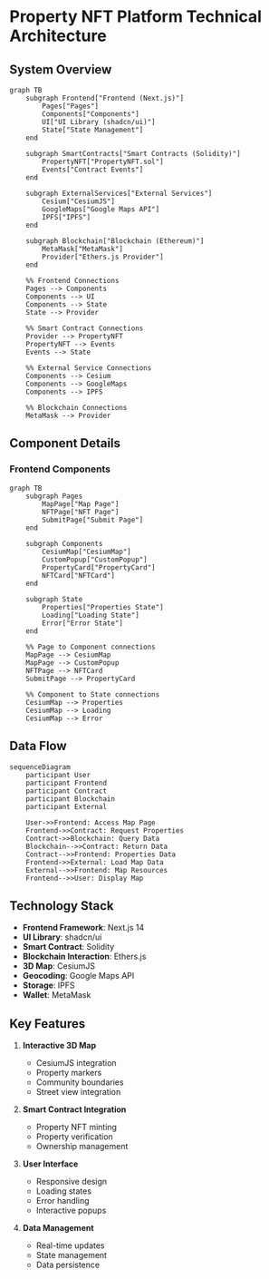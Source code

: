 # Property NFT Platform Technical Architecture

## System Overview

```mermaid
graph TB
    subgraph Frontend["Frontend (Next.js)"]
        Pages["Pages"]
        Components["Components"]
        UI["UI Library (shadcn/ui)"]
        State["State Management"]
    end

    subgraph SmartContracts["Smart Contracts (Solidity)"]
        PropertyNFT["PropertyNFT.sol"]
        Events["Contract Events"]
    end

    subgraph ExternalServices["External Services"]
        Cesium["CesiumJS"]
        GoogleMaps["Google Maps API"]
        IPFS["IPFS"]
    end

    subgraph Blockchain["Blockchain (Ethereum)"]
        MetaMask["MetaMask"]
        Provider["Ethers.js Provider"]
    end

    %% Frontend Connections
    Pages --> Components
    Components --> UI
    Components --> State
    State --> Provider

    %% Smart Contract Connections
    Provider --> PropertyNFT
    PropertyNFT --> Events
    Events --> State

    %% External Service Connections
    Components --> Cesium
    Components --> GoogleMaps
    Components --> IPFS

    %% Blockchain Connections
    MetaMask --> Provider
```

## Component Details

### Frontend Components

```mermaid
graph TB
    subgraph Pages
        MapPage["Map Page"]
        NFTPage["NFT Page"]
        SubmitPage["Submit Page"]
    end

    subgraph Components
        CesiumMap["CesiumMap"]
        CustomPopup["CustomPopup"]
        PropertyCard["PropertyCard"]
        NFTCard["NFTCard"]
    end

    subgraph State
        Properties["Properties State"]
        Loading["Loading State"]
        Error["Error State"]
    end

    %% Page to Component connections
    MapPage --> CesiumMap
    MapPage --> CustomPopup
    NFTPage --> NFTCard
    SubmitPage --> PropertyCard

    %% Component to State connections
    CesiumMap --> Properties
    CesiumMap --> Loading
    CesiumMap --> Error
```

## Data Flow

```mermaid
sequenceDiagram
    participant User
    participant Frontend
    participant Contract
    participant Blockchain
    participant External

    User->>Frontend: Access Map Page
    Frontend->>Contract: Request Properties
    Contract->>Blockchain: Query Data
    Blockchain-->>Contract: Return Data
    Contract-->>Frontend: Properties Data
    Frontend->>External: Load Map Data
    External-->>Frontend: Map Resources
    Frontend-->>User: Display Map
```

## Technology Stack

- **Frontend Framework**: Next.js 14
- **UI Library**: shadcn/ui
- **Smart Contract**: Solidity
- **Blockchain Interaction**: Ethers.js
- **3D Map**: CesiumJS
- **Geocoding**: Google Maps API
- **Storage**: IPFS
- **Wallet**: MetaMask

## Key Features

1. **Interactive 3D Map**
   - CesiumJS integration
   - Property markers
   - Community boundaries
   - Street view integration

2. **Smart Contract Integration**
   - Property NFT minting
   - Property verification
   - Ownership management

3. **User Interface**
   - Responsive design
   - Loading states
   - Error handling
   - Interactive popups

4. **Data Management**
   - Real-time updates
   - State management
   - Data persistence 